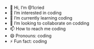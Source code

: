 - 👋 Hi, I’m @1cried
- 👀 I’m interested in coding
- 🌱 I’m currently learning coding
- 💞️ I’m looking to collaborate on codding
- 📫 How to reach me coding
- 😄 Pronouns: coding
- ⚡ Fun fact: coding
